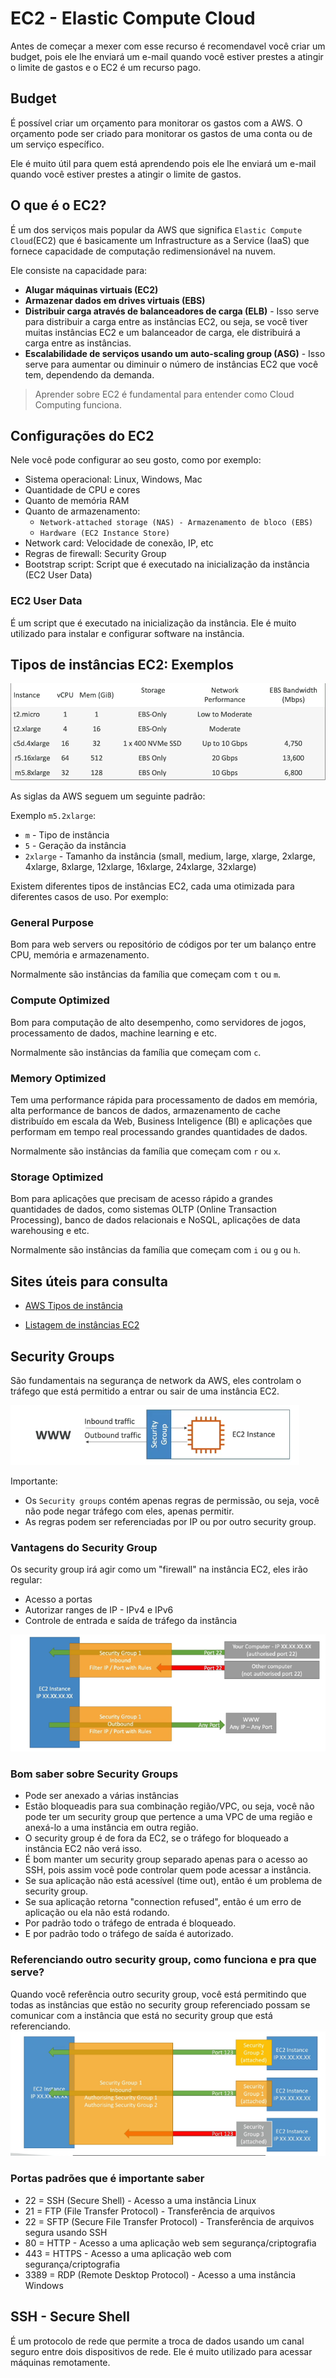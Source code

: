# EC2 - Elastic Compute Cloud
Antes de começar a mexer com esse recurso é recomendavel você criar um budget, pois ele lhe enviará um e-mail quando você estiver prestes a atingir o limite de gastos e o EC2 é um recurso pago.

## Budget
É possível criar um orçamento para monitorar os gastos com a AWS. O orçamento pode ser criado para monitorar os gastos de uma conta ou de um serviço específico.

Ele é muito útil para quem está aprendendo pois ele lhe enviará um e-mail quando você estiver prestes a atingir o limite de gastos.


## O que é o EC2?
É um dos serviços mais popular da AWS que significa `Elastic Compute Cloud`(EC2) que é basicamente um Infrastructure as a Service (IaaS) que fornece capacidade de computação redimensionável na nuvem.

Ele consiste na capacidade para:
- **Alugar máquinas virtuais (EC2)**
- **Armazenar dados em drives virtuais (EBS)**
- **Distribuir carga através de balanceadores de carga (ELB)** - Isso serve para distribuir a carga entre as instâncias EC2, ou seja, se você tiver muitas instâncias EC2 e um balanceador de carga, ele distribuirá a carga entre as instâncias.
- **Escalabilidade de serviços usando um auto-scaling group (ASG)** - Isso serve para aumentar ou diminuir o número de instâncias EC2 que você tem, dependendo da demanda.

> Aprender sobre EC2 é fundamental para entender como Cloud Computing funciona.

## Configurações do EC2
Nele você pode configurar ao seu gosto, como por exemplo:
- Sistema operacional: Linux, Windows, Mac
- Quantidade de CPU e cores
- Quanto de memória RAM
- Quanto de armazenamento:  
   - `Network-attached storage (NAS) - Armazenamento de bloco (EBS)`
   - `Hardware (EC2 Instance Store)`
- Network card: Velocidade de conexão, IP, etc
- Regras de firewall: Security Group
- Bootstrap script: Script que é executado na inicialização da instância (EC2 User Data)

### EC2 User Data
É um script que é executado na inicialização da instância. Ele é muito utilizado para instalar e configurar software na instância.


## Tipos de instâncias EC2: Exemplos
![Tipos de einstâncias EC2](/images/InstanciasEC2.png)

As siglas da AWS seguem um seguinte padrão:

Exemplo `m5.2xlarge`:
- `m` - Tipo de instância
- `5` - Geração da instância
- `2xlarge` - Tamanho da instância (small, medium, large, xlarge, 2xlarge, 4xlarge, 8xlarge, 12xlarge, 16xlarge, 24xlarge, 32xlarge)

Existem diferentes tipos de instâncias EC2, cada uma otimizada para diferentes casos de uso. Por exemplo:
### General Purpose
Bom para web servers ou repositório de códigos por ter um balanço entre CPU, memória e armazenamento. 

Normalmente são instâncias da família que começam com `t` ou `m`.

### Compute Optimized
Bom para computação de alto desempenho, como servidores de jogos, processamento de dados, machine learning e etc.

Normalmente são instâncias da família que começam com `c`.

### Memory Optimized
Tem uma performance rápida para processamento de dados em memória, alta performance de bancos de dados, armazenamento de cache distribuído em escala da Web, Business Inteligence (BI) e aplicações que performam em tempo real processando grandes quantidades de dados.

Normalmente são instâncias da família que começam com `r` ou `x`.

### Storage Optimized
Bom para aplicações que precisam de acesso rápido a grandes quantidades de dados, como sistemas OLTP (Online Transaction Processing), banco de dados relacionais e NoSQL, aplicações de data warehousing e etc.

Normalmente são instâncias da família que começam com `i` ou `g` ou `h`.


## Sites úteis para consulta
- [AWS Tipos de instância](https://aws.amazon.com/pt/ec2/instance-types/)

- [Listagem de instâncias EC2](https://www.ec2instances.info/)

## Security Groups
São fundamentais na segurança de network da AWS, eles controlam o tráfego que está permitido a entrar ou sair de uma instância EC2.

![Demonstração de como funciona um Security Group](/images/SecurityGroup.png)

Importante:
- Os `Security groups` contém apenas regras de permissão, ou seja, você não pode negar tráfego com eles, apenas permitir.
- As regras podem ser referenciadas por IP ou por outro security group.

### Vantagens do Security Group
Os security group irá agir como um "firewall" na instância EC2, eles irão regular:
- Acesso a portas
- Autorizar ranges de IP - IPv4 e IPv6
- Controle de entrada e saída de tráfego da instância

![Diagrama do Security Groups](/images/SecurityGroupsDiagram.png)

### Bom saber sobre Security Groups
- Pode ser anexado a várias instâncias
- Estão bloqueadis para sua combinação região/VPC, ou seja, você não pode ter um security group que pertence a uma VPC de uma região e anexá-lo a uma instância em outra região.
- O security group é de fora da EC2, se o tráfego for bloqueado a instância EC2 não verá isso.
- É bom manter um security group separado apenas para o acesso ao SSH, pois assim você pode controlar quem pode acessar a instância.
- Se sua aplicação não está acessível (time out), então é um problema de security group.
- Se sua aplicação retorna "connection refused", então é um erro de aplicação ou ela não está rodando.
- Por padrão todo o tráfego de entrada é bloqueado.
- E por padrão todo o tráfego de saída é autorizado.

### Referenciando outro security group, como funciona e pra que serve?
Quando você referência outro security group, você está permitindo que todas as instâncias que estão no security group referenciado possam se comunicar com a instância que está no security group que está referenciando.
![Referenciando outro security groups](/images/ReferenciandoOtherSecurityGroup.png)

### Portas padrões que é importante saber
- 22 = SSH (Secure Shell) - Acesso a uma instância Linux
- 21 = FTP (File Transfer Protocol) - Transferência de arquivos
- 22 = SFTP (Secure File Transfer Protocol) - Transferência de arquivos segura usando SSH
- 80 = HTTP - Acesso a uma aplicação web sem segurança/criptografia
- 443 = HTTPS - Acesso a uma aplicação web com segurança/criptografia
- 3389 = RDP (Remote Desktop Protocol) - Acesso a uma instância Windows

## SSH - Secure Shell
É um protocolo de rede que permite a troca de dados usando um canal seguro entre dois dispositivos de rede. Ele é muito utilizado para acessar máquinas remotamente.